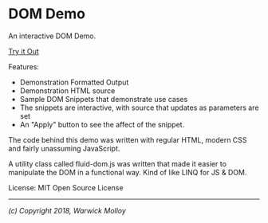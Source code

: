 # DOM Demo

An interactive DOM Demo.

[Try it Out](./demo)

Features:
- Demonstration Formatted Output
- Demonstration HTML source
- Sample DOM Snippets that demonstrate use cases
- The snippets are interactive, with source that updates as parameters are set
- An "Apply" button to see the affect of the snippet.

The code behind this demo was written with
regular HTML, modern CSS and fairly
unassuming JavaScript.

A utility class called fluid-dom.js was
written that made it easier to manipulate
the DOM in a functional way. Kind of like
LINQ for JS & DOM.

License: MIT Open Source License

-----

*(c) Copyright 2018, Warwick Molloy*
